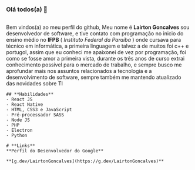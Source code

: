 ### **Olá todos(a)** 👋
> ```
Bem vindos(a) ao meu perfil do github, Meu nome é **Lairton Goncalves** sou desenvolvedor de software, e tive contato com programação no inicio do ensino médio no **IFPB** ( _Instituto Federal da Paraíba_ ) onde cursava para técnico em informática, a primeira linguagem e talvez a de muitos foi c++ e portugol, assim que eu conheci me apaixonei de vez por programação, foi como se fosse amor a primeira vista, durante os três anos de curso extrai conhecimento possivel para o mercado de trabalho, e sempre busco me aprofundar mais nos assuntos relacionados a tecnologia e a desenvolvimento de software, sempre também me mantendo atualizado das novidades sobre TI
```
## **Habilidades**
- React JS
- React Native
- HTML, CSS3 e JavaScript
- Pré-processador SASS
- Node JS
- PHP
- Electron
- Python

# **Links**
**Perfil do Desenvolvedor do Google**

**[g.dev/LairtonGoncalves](https://g.dev/LairtonGoncalves)**
